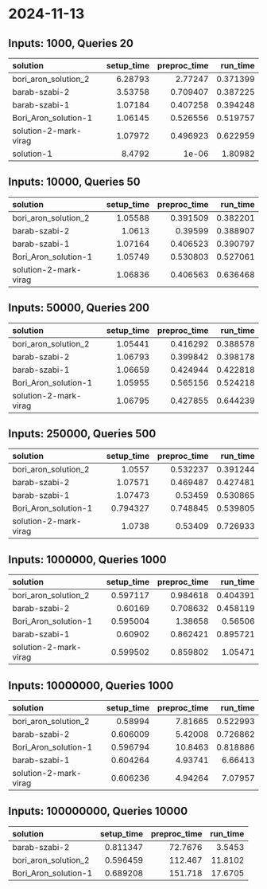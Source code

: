 # 2024-11-13

## Inputs: 1000, Queries 20

| solution              |   setup_time |   preproc_time |   run_time |
|:----------------------|-------------:|---------------:|-----------:|
| bori_aron_solution_2  |      6.28793 |       2.77247  |   0.371399 |
| barab-szabi-2         |      3.53758 |       0.709407 |   0.387225 |
| barab-szabi-1         |      1.07184 |       0.407258 |   0.394248 |
| Bori_Aron_solution-1  |      1.06145 |       0.526556 |   0.519757 |
| solution-2-mark-virag |      1.07972 |       0.496923 |   0.622959 |
| solution-1            |      8.4792  |       1e-06    |   1.80982  |

## Inputs: 10000, Queries 50

| solution              |   setup_time |   preproc_time |   run_time |
|:----------------------|-------------:|---------------:|-----------:|
| bori_aron_solution_2  |      1.05588 |       0.391509 |   0.382201 |
| barab-szabi-2         |      1.0613  |       0.39599  |   0.388907 |
| barab-szabi-1         |      1.07164 |       0.406523 |   0.390797 |
| Bori_Aron_solution-1  |      1.05749 |       0.530803 |   0.527061 |
| solution-2-mark-virag |      1.06836 |       0.406563 |   0.636468 |

## Inputs: 50000, Queries 200

| solution              |   setup_time |   preproc_time |   run_time |
|:----------------------|-------------:|---------------:|-----------:|
| bori_aron_solution_2  |      1.05441 |       0.416292 |   0.388578 |
| barab-szabi-2         |      1.06793 |       0.399842 |   0.398178 |
| barab-szabi-1         |      1.06659 |       0.424944 |   0.422818 |
| Bori_Aron_solution-1  |      1.05955 |       0.565156 |   0.524218 |
| solution-2-mark-virag |      1.06795 |       0.427855 |   0.644239 |

## Inputs: 250000, Queries 500

| solution              |   setup_time |   preproc_time |   run_time |
|:----------------------|-------------:|---------------:|-----------:|
| bori_aron_solution_2  |     1.0557   |       0.532237 |   0.391244 |
| barab-szabi-2         |     1.07571  |       0.469487 |   0.427481 |
| barab-szabi-1         |     1.07473  |       0.53459  |   0.530865 |
| Bori_Aron_solution-1  |     0.794327 |       0.748845 |   0.539805 |
| solution-2-mark-virag |     1.0738   |       0.53409  |   0.726933 |

## Inputs: 1000000, Queries 1000

| solution              |   setup_time |   preproc_time |   run_time |
|:----------------------|-------------:|---------------:|-----------:|
| bori_aron_solution_2  |     0.597117 |       0.984618 |   0.404391 |
| barab-szabi-2         |     0.60169  |       0.708632 |   0.458119 |
| Bori_Aron_solution-1  |     0.595004 |       1.38658  |   0.56506  |
| barab-szabi-1         |     0.60902  |       0.862421 |   0.895721 |
| solution-2-mark-virag |     0.599502 |       0.859802 |   1.05471  |

## Inputs: 10000000, Queries 1000

| solution              |   setup_time |   preproc_time |   run_time |
|:----------------------|-------------:|---------------:|-----------:|
| bori_aron_solution_2  |     0.58994  |        7.81665 |   0.522993 |
| barab-szabi-2         |     0.606009 |        5.42008 |   0.726862 |
| Bori_Aron_solution-1  |     0.596794 |       10.8463  |   0.818886 |
| barab-szabi-1         |     0.604264 |        4.93741 |   6.66413  |
| solution-2-mark-virag |     0.606236 |        4.94264 |   7.07957  |

## Inputs: 100000000, Queries 10000

| solution             |   setup_time |   preproc_time |   run_time |
|:---------------------|-------------:|---------------:|-----------:|
| barab-szabi-2        |     0.811347 |        72.7676 |     3.5453 |
| bori_aron_solution_2 |     0.596459 |       112.467  |    11.8102 |
| Bori_Aron_solution-1 |     0.689208 |       151.718  |    17.6705 |